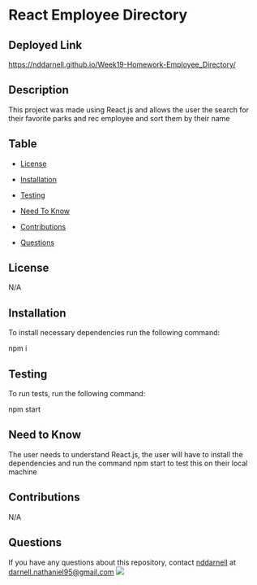 # React Employee Directory

## Deployed Link

https://nddarnell.github.io/Week19-Homework-Employee_Directory/
        
## Description
        
This project was made using React.js and allows the user the search for their favorite parks and rec employee and sort them by their name
        
## Table
        
* [License](#license)

* [Installation](#installation)
        
* [Testing](#testing)

* [Need To Know](#needtoknow)

* [Contributions](#contributions)
        
* [Questions](#questions)
        
## License
        
N/A

## Installation
        
To install necessary dependencies run the following command:
        
npm i
        
## Testing
         
To run tests, run the following command:

npm start

## Need to Know

The user needs to understand React.js, the user will have to install the dependencies and run the command npm start to test this on their local machine

## Contributions
        
N/A
        
## Questions

If you have any questions about this repository, contact [nddarnell](https://github.com/nddarnell) at darnell.nathaniel95@gmail.com
    <img src="https://avatars0.githubusercontent.com/u/60324766?v=4">
